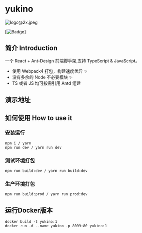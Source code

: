 # yukino
![logo@2x.jpeg](https://i.loli.net/2019/08/26/p12idEoYW6j9Bg7.jpg)

[![Badge](https://img.shields.io/drone/build/shino161/yukino)]
  

## 简介 Introduction
一个 React + Ant-Design 前端脚手架,支持 TypeScript & JavaScript。
+ 使用 Webpack4 打包，构建速度优异 ✨
+ 没有多余的 Node 不必要模块 ✨
+ TS 或者 JS 均可按需引用 Antd 组建

## 演示地址


## 如何使用 How to use it
### 安装运行
```bush
npm i / yarn 
npm run dev / yarn run dev
```

### 测试环境打包
```bush
npm run build:dev / yarn run build:dev
```

### 生产环境打包
```bush
npm run build:prod / yarn run prod:dev
```

## 运行Docker版本
```bush
docker build -t yukino:1
docker run -d --name yukino -p 8099:80 yukino:1
```